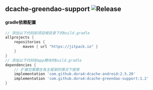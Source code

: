 dcache-greendao-support
![Release](https://jitpack.io/v/dora4/dcache-greendao-support.svg)
--------------------------------

#### gradle依赖配置

```groovy
// 添加以下代码到项目根目录下的build.gradle
allprojects {
    repositories {
        maven { url "https://jitpack.io" }
    }
}
// 添加以下代码到app模块的build.gradle
dependencies {
    // 扩展包需要在有主框架的情况下使用
    implementation 'com.github.dora4:dcache-android:2.5.20'
    implementation 'com.github.dora4:dcache-greendao-support:1.2'
}
```
